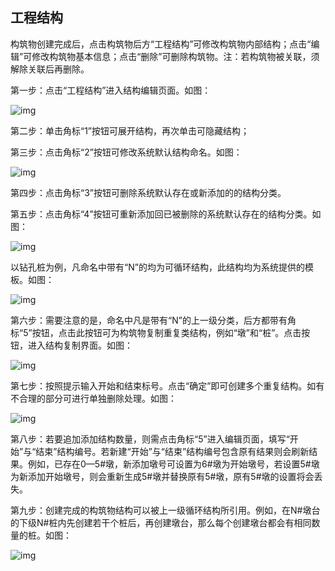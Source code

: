 ## **工程结构**

构筑物创建完成后，点击构筑物后方“工程结构”可修改构筑物内部结构；点击“编辑”可修改构筑物基本信息；点击“删除”可删除构筑物。注：若构筑物被关联，须解除关联后再删除。

 

第一步：点击“工程结构”进入结构编辑页面。如图：

![img](https://zctc.obs.myhuaweicloud.com/official/markdownImg/img58.png) 

 

第二步：单击角标“1”按钮可展开结构，再次单击可隐藏结构；

 

第三步：点击角标“2”按钮可修改系统默认结构命名。如图：

![img](https://zctc.obs.myhuaweicloud.com/official/markdownImg/img59.png) 

 

第四步：点击角标“3”按钮可删除系统默认存在或新添加的的结构分类。

 

第五步：点击角标“4”按钮可重新添加回已被删除的系统默认存在的结构分类。如图：

![img](https://zctc.obs.myhuaweicloud.com/official/markdownImg/img60.png) 

 

以钻孔桩为例，凡命名中带有“N”的均为可循环结构，此结构均为系统提供的模板。如图：

![img](https://zctc.obs.myhuaweicloud.com/official/markdownImg/img61.png) 

 

 

第六步：需要注意的是，命名中凡是带有“N”的上一级分类，后方都带有角标“5”按钮，点击此按钮可为构筑物复制重复类结构，例如“墩”和“桩”。点击按钮，进入结构复制界面。如图：

![img](https://zctc.obs.myhuaweicloud.com/official/markdownImg/img62.png) 

 

 

第七步：按照提示输入开始和结束标号。点击“确定”即可创建多个重复结构。如有不合理的部分可进行单独删除处理。如图：

![img](https://zctc.obs.myhuaweicloud.com/official/markdownImg/img63.png) 

 

 

第八步：若要追加添加结构数量，则需点击角标“5”进入编辑页面，填写“开始”与“结束”结构编号。若新建“开始”与“结束”结构编号包含原有结果则会刷新结果。例如，已存在0—5#墩，新添加墩号可设置为6#墩为开始墩号，若设置5#墩为新添加开始墩号，则会重新生成5#墩并替换原有5#墩，原有5#墩的设置将会丢失。

 

第九步：创建完成的构筑物结构可以被上一级循环结构所引用。例如，在N#墩台的下级N#桩内先创建若干个桩后，再创建墩台，那么每个创建墩台都会有相同数量的桩。如图：

![img](https://zctc.obs.myhuaweicloud.com/official/markdownImg/img64.png) 